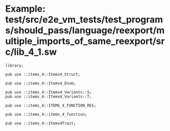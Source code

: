 # Example: test/src/e2e_vm_tests/test_programs/should_pass/language/reexport/multiple_imports_of_same_reexport/src/lib_4_1.sw

```sway
library;

pub use ::items_4::Items4_Struct;

pub use ::items_4::Items4_Enum;

pub use ::items_4::Items4_Variants::S;
pub use ::items_4::Items4_Variants::T;

pub use ::items_4::ITEMS_4_FUNCTION_RES;

pub use ::items_4::items_4_function;

pub use ::items_4::Items4Trait;

```
